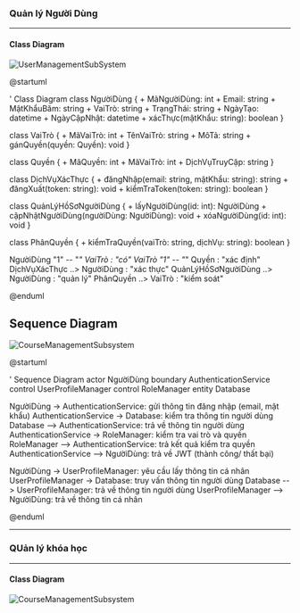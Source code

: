 ### Quản lý Người Dùng

---

#### **Class Diagram**
![UserManagementSubSystem](https://www.planttext.com/plantuml/png/V5JFQzH05BxFN_6OYrbf2rvpa69N4BIBnQ7qEYOX6PfCscHIkeW7sMDFnRDWNFPGeQ3MYncAXrdwVynVuByWcz-JZUQov7tVuttlUz_cZ_ozdmgQY2mA4Ne41o5DKvWowYSqGaxvDlCVlcdvYKtLB-x3EmJbSwYM1c03uwB6daUKXJQa8c7SR_Ywk1Kl0rtSPC_MYsY07bD64lLZK2M9BdBkaq3bR03DVFLvJdIHnpQuL7Y2HLuVEj35xTais0pT8bogt261bjyTA-fKDGCcDhoDuz2Z7Br7jGMrlFxohU9kRQA-yl553jLFeelbeEghd1zbSoq_SEky-hMXBanik8YPsqcewtq9TQalOLpOLCih9pZMSaMIhBAcbT8Ew4WdhJ_jjFNrUi7zqiypo-kVTmV6FJGshTfFCbsiX2NYKu_tcEMU5U-KQRc8I4B9XhF5tBhBKQQB9N-bxbze-V7DGpuUrL0Ngxa1MSmj_PdOPhhh1gSBZzd6pSGReBd9fRgZ_nff7lPreBuqCMWbjqOq-RWmSxK3RdkkSODcXXNu2ORTNS2FSPjb6x2ZxZ1gtdkKHeqDUFDVWVMrbbSym6Wq8tjxJmVVYAPFb0IC_d-cqVxpiWL2TO-HuT26tLkXCWhIMEK28xJlSJUBmhy0003__mC0)

@startuml

' Class Diagram
class NgườiDùng {
    + MãNgườiDùng: int
    + Email: string
    + MậtKhẩuBăm: string
    + VaiTrò: string
    + TrạngThái: string
    + NgàyTạo: datetime
    + NgàyCậpNhật: datetime
    + xácThực(mậtKhẩu: string): boolean
}

class VaiTrò {
    + MãVaiTrò: int
    + TênVaiTrò: string
    + MôTả: string
    + gánQuyền(quyền: Quyền): void
}

class Quyền {
    + MãQuyền: int
    + MãVaiTrò: int
    + DịchVụTruyCập: string
}

class DịchVụXácThực {
    + đăngNhập(email: string, mậtKhẩu: string): string
    + đăngXuất(token: string): void
    + kiểmTraToken(token: string): boolean
}

class QuảnLýHồSơNgườiDùng {
    + lấyNgườiDùng(id: int): NgườiDùng
    + cậpNhậtNgườiDùng(ngườiDùng: NgườiDùng): void
    + xóaNgườiDùng(id: int): void
}

class PhânQuyền {
    + kiểmTraQuyền(vaiTrò: string, dịchVụ: string): boolean
}

NgườiDùng "1" -- "*" VaiTrò : "có"
VaiTrò "1" -- "*" Quyền : "xác định"
DịchVụXácThực ..> NgườiDùng : "xác thực"
QuảnLýHồSơNgườiDùng ..> NgườiDùng : "quản lý"
PhânQuyền ..> VaiTrò : "kiểm soát"

@enduml


## Sequence Diagram
![CourseManagementSubsystem](https://www.planttext.com/plantuml/png/Z9FDIWCn58NtUOgpKy7YlWkfq9MWY3-uJgTn9dJcZarl1cOfVG8VG6YL8We54JTc5bsC-1vv0bz1AbOxE5Lt8Ravvxlt96_5h3LWQTWciH1hE59zgoXGQ6iP6fa86N1gi1--FlZYIhVBPmf59xNKbIR7ZkL84Uj0iaxfI9bC1qe4AR59OvmCb3amwPcErPua6IhpTNIOVk_D1JX7MxBio84IecA6ndQzJHEXBwOQ79LF588ruUNoPKWXAF9kUevrbKWTRoBnRiheHTxTsGrHgpKtMVWtqTE-62PW8vV5wPCAtOyPBChHM0t8nhiRPBwu-4Le9T3IZ2fCcTHWKpuYAqVeszmN5oIMYlycwdatO_Jjn_fRUA6rWgYnNNq6bVvsJu-npb4veWZ1lDKjSEJTXD7nRgmtQbBz-JoQoCjxYy2xMulOkqc-FBUW78EYyfh4pvlL0DdO79bt4_flW7Ki_qgl3kNNGTKs95gAklCV-0u00F__0m00)

@startuml

' Sequence Diagram
actor NgườiDùng
boundary AuthenticationService
control UserProfileManager
control RoleManager
entity Database

NgườiDùng -> AuthenticationService: gửi thông tin đăng nhập (email, mật khẩu)
AuthenticationService -> Database: kiểm tra thông tin người dùng
Database --> AuthenticationService: trả về thông tin người dùng
AuthenticationService -> RoleManager: kiểm tra vai trò và quyền
RoleManager --> AuthenticationService: trả kết quả kiểm tra quyền
AuthenticationService --> NgườiDùng: trả về JWT (thành công/ thất bại)

NgườiDùng -> UserProfileManager: yêu cầu lấy thông tin cá nhân
UserProfileManager -> Database: truy vấn thông tin người dùng
Database --> UserProfileManager: trả về thông tin người dùng
UserProfileManager --> NgườiDùng: trả về thông tin cá nhân

@enduml

---
### QUản lý khóa học

---

#### **Class Diagram**

![CourseManagementSubsystem](https://www.planttext.com/plantuml/png/X5IzJiCm4Dxp59ONVjHMOis0YbeGY89GQRjRZfLQIknYEnKIOcRY7LfrgyJKhH5Yy9Fa2NW5r3Hf73S9sNpt-UwxxxxuD_xfIeM4YiB0EG6z04a9-XJv0eMEWzDZZqT24l3cWFJR7-_wBg1CPR57518NI2KeyxDGdqWiw4nHpgpCY20y9Q9SeIS8KiIxKYxma2AAXYJBg6IxvFTJlK6tIVo9JyzSCEVKox8oYRzGRVPLRwgIx_berqpm80W9KuVnYf15i6BiiRJ76FB05iBNIvQsdr2zPXEzu4sCXaJoIE12xZpmFviR6f0dfAPM__4iuCYhatP5Htf11pI9FwA1NhCA0Gl0CTqzZsSYvjJWRAyCfoWtGpSli0bhhHER8jGg-O0OyeamoHqDNQhK0YAxwXwADAg2gs_N4IiSPbDhj8hL9IgyrmB2i9tHB_jpuGK4xJQ0vz0ql0iWrXjO0Jfui0p9jzpfNEPlWWlWIvHiLmm4-XiwjkGxf5dCn1whi4EN-PbufqkOjtkb_W000F__0m00)

